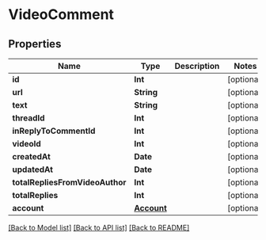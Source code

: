 # VideoComment

## Properties
Name | Type | Description | Notes
------------ | ------------- | ------------- | -------------
**id** | **Int** |  | [optional] 
**url** | **String** |  | [optional] 
**text** | **String** |  | [optional] 
**threadId** | **Int** |  | [optional] 
**inReplyToCommentId** | **Int** |  | [optional] 
**videoId** | **Int** |  | [optional] 
**createdAt** | **Date** |  | [optional] 
**updatedAt** | **Date** |  | [optional] 
**totalRepliesFromVideoAuthor** | **Int** |  | [optional] 
**totalReplies** | **Int** |  | [optional] 
**account** | [**Account**](Account.md) |  | [optional] 

[[Back to Model list]](../README.md#documentation-for-models) [[Back to API list]](../README.md#documentation-for-api-endpoints) [[Back to README]](../README.md)


